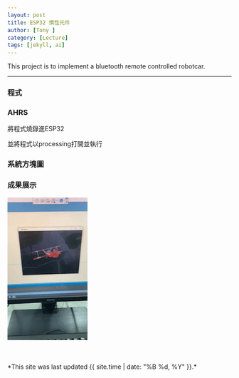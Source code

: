 ```yaml
---
layout: post
title: ESP32 慣性元件
author: [Tony ]
category: [Lecture]
tags: [jekyll, ai]
---
```


This project is to implement a bluetooth remote controlled robotcar.

---

### 程式
### AHRS
將程式燒錄進ESP32

並將程式以processing打開並執行

### 系統方塊圖

### 成果展示
![](https://github.com/NENECHINO/MCU-course/blob/main/1_img.gif?raw=true)<br>

<br>
<br>
*This site was last updated {{ site.time | date: "%B %d, %Y" }}.*
